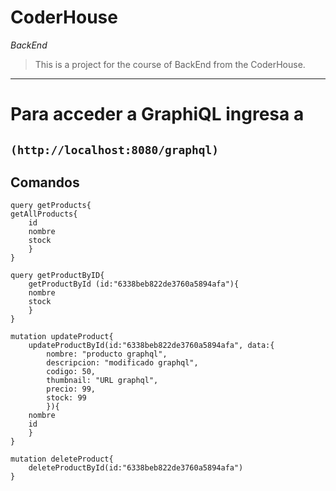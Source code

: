 # CoderHouse

*BackEnd*

> This is a project for the course of BackEnd from the CoderHouse.

---

# Para acceder a GraphiQL ingresa a

## ` (http://localhost:8080/graphql) `

## Comandos

````
query getProducts{
getAllProducts{
    id
    nombre
    stock
    }
}

query getProductByID{
    getProductById (id:"6338beb822de3760a5894afa"){
    nombre
    stock
    }
}

mutation updateProduct{
    updateProductById(id:"6338beb822de3760a5894afa", data:{
        nombre: "producto graphql",
        descripcion: "modificado graphql",
        codigo: 50,
        thumbnail: "URL graphql",
        precio: 99,
        stock: 99
        }){
    nombre
    id
    }
}

mutation deleteProduct{
    deleteProductById(id:"6338beb822de3760a5894afa")
}
````
